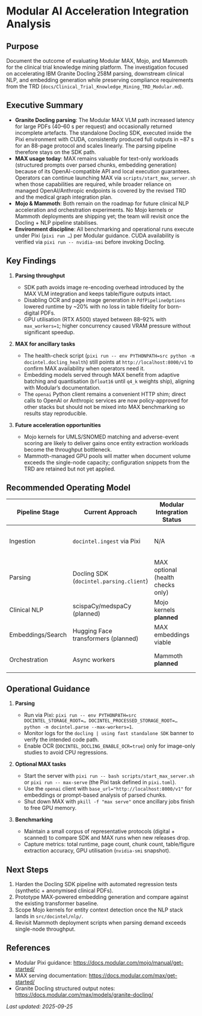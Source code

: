 # Modular AI Acceleration Integration Analysis

## Purpose

Document the outcome of evaluating Modular MAX, Mojo, and Mammoth for the clinical trial knowledge mining platform. The investigation focused on accelerating IBM Granite Docling 258M parsing, downstream clinical NLP, and embedding generation while preserving compliance requirements from the TRD (`docs/Clinical_Trial_Knowledge_Mining_TRD_Modular.md`).

## Executive Summary

- **Granite Docling parsing**: The Modular MAX VLM path increased latency for large PDFs (40–60 s per request) and occasionally returned incomplete artefacts. The standalone Docling SDK, executed inside the Pixi environment with CUDA, consistently produced full outputs in ~87 s for an 88-page protocol and scales linearly. The parsing pipeline therefore stays on the SDK path.
- **MAX usage today**: MAX remains valuable for text-only workloads (structured prompts over parsed chunks, embedding generation) because of its OpenAI-compatible API and local execution guarantees. Operators can continue launching MAX via `scripts/start_max_server.sh` when those capabilities are required, while broader reliance on managed OpenAI/Anthropic endpoints is covered by the revised TRD and the medical graph integration plan.
- **Mojo & Mammoth**: Both remain on the roadmap for future clinical NLP acceleration and orchestration experiments. No Mojo kernels or Mammoth deployments are shipping yet; the team will revisit once the Docling + NLP pipeline stabilises.
- **Environment discipline**: All benchmarking and operational runs execute under Pixi (`pixi run …`) per Modular guidance. CUDA availability is verified via `pixi run -- nvidia-smi` before invoking Docling.

## Key Findings

1. **Parsing throughput**
   - SDK path avoids image re-encoding overhead introduced by the MAX VLM integration and keeps table/figure outputs intact.
   - Disabling OCR and page image generation in `PdfPipelineOptions` lowered runtime by ~20% with no loss in table fidelity for born-digital PDFs.
   - GPU utilisation (RTX A500) stayed between 88–92% with `max_workers=1`; higher concurrency caused VRAM pressure without significant speedup.

2. **MAX for ancillary tasks**
   - The health-check script (`pixi run -- env PYTHONPATH=src python -m docintel.docling_health`) still points at `http://localhost:8000/v1` to confirm MAX availability when operators need it.
   - Embedding models served through MAX benefit from adaptive batching and quantisation (`bfloat16` until `q4_k` weights ship), aligning with Modular’s documentation.
   - The `openai` Python client remains a convenient HTTP shim; direct calls to OpenAI or Anthropic services are now policy-approved for other stacks but should not be mixed into MAX benchmarking so results stay reproducible.

3. **Future acceleration opportunities**
   - Mojo kernels for UMLS/SNOMED matching and adverse-event scoring are likely to deliver gains once entity extraction workloads become the throughput bottleneck.
   - Mammoth-managed GPU pools will matter when document volume exceeds the single-node capacity; configuration snippets from the TRD are retained but not yet applied.

## Recommended Operating Model

| Pipeline Stage | Current Approach | Modular Integration Status | Notes |
| --- | --- | --- | --- |
| Ingestion | `docintel.ingest` via Pixi | N/A | Focus remains on ClinicalTrials.gov collection and checksum validation. |
| Parsing | Docling SDK (`docintel.parsing.client`) | MAX optional (health checks only) | CUDA acceleration enabled via PyTorch; MAX VLM disabled due to latency. |
| Clinical NLP | scispaCy/medspaCy (planned) | Mojo kernels **planned** | Build after parsing stabilises. |
| Embeddings/Search | Hugging Face transformers (planned) | MAX embeddings viable | Evaluate MAX embeddings to exploit batching/quantisation. |
| Orchestration | Async workers | Mammoth **planned** | Keep design snippets ready for scale-out stage. |

## Operational Guidance

1. **Parsing**
   - Run via Pixi: `pixi run -- env PYTHONPATH=src DOCINTEL_STORAGE_ROOT=… DOCINTEL_PROCESSED_STORAGE_ROOT=… python -m docintel.parse --max-workers=1`.
   - Monitor logs for the `docling | using fast standalone SDK` banner to verify the intended code path.
   - Enable OCR (`DOCINTEL_DOCLING_ENABLE_OCR=true`) only for image-only studies to avoid CPU regressions.

2. **Optional MAX tasks**
   - Start the server with `pixi run -- bash scripts/start_max_server.sh` or `pixi run -- max-serve` (the Pixi task defined in `pixi.toml`).
   - Use the `openai` client with `base_url="http://localhost:8000/v1"` for embeddings or prompt-based analysis of parsed chunks.
   - Shut down MAX with `pkill -f "max serve"` once ancillary jobs finish to free GPU memory.

3. **Benchmarking**
   - Maintain a small corpus of representative protocols (digital + scanned) to compare SDK and MAX runs when new releases drop.
   - Capture metrics: total runtime, page count, chunk count, table/figure extraction accuracy, GPU utilisation (`nvidia-smi` snapshot).

## Next Steps

1. Harden the Docling SDK pipeline with automated regression tests (synthetic + anonymised clinical PDFs).
2. Prototype MAX-powered embedding generation and compare against the existing transformer baseline.
3. Scope Mojo kernels for entity context detection once the NLP stack lands in `src/docintel/nlp/`.
4. Revisit Mammoth deployment scripts when parsing demand exceeds single-node throughput.

## References

- Modular Pixi guidance: https://docs.modular.com/mojo/manual/get-started/
- MAX serving documentation: https://docs.modular.com/max/get-started/
- Granite Docling structured output notes: https://docs.modular.com/max/models/granite-docling/

_Last updated: 2025-09-25_